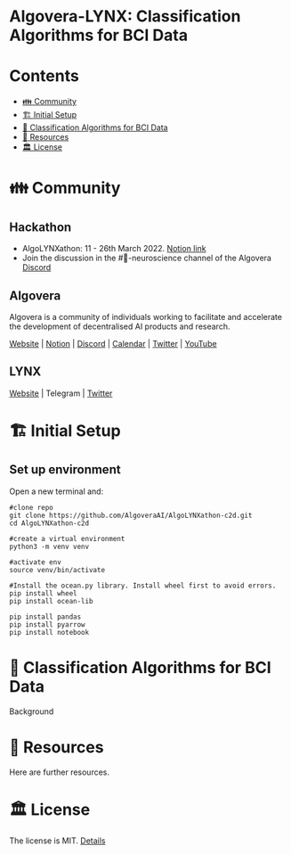# Algovera-LYNX: Classification Algorithms for BCI Data

# Contents

- [👪 Community](#-community)
- [🏗 Initial Setup](#-initial-setup)
- [🧠 Classification Algorithms for BCI Data](#-classification-algorithms-for-bci-data)
- [🤖 Resources](#-resources)
- [🏛 License](#-license)

# 👪 Community

## Hackathon
- AlgoLYNXathon: 11 - 26th March 2022. [Notion link](https://phas3.notion.site/AlgoLYNXathon-b2362fb5ac28462aaaba0d502cbe89ab)
- Join the discussion in the #🧠-neuroscience channel of the Algovera [Discord](https://discord.gg/e65RuHSDS5)

## Algovera

Algovera is a community of individuals working to facilitate and accelerate the development of decentralised AI products and research.

[Website](https://www.algovera.ai/) | [Notion](https://algovera.notion.site/) | [Discord](https://discord.gg/e65RuHSDS5) | [Calendar](https://calendar.google.com/calendar/embed?src=c_4qajdfj4imie9cpnkbvkrc7ri4%40group.calendar.google.com) | [Twitter](https://twitter.com/AlgoveraAI) | [YouTube](https://www.youtube.com/channel/UC2A5iUpP6k52ZZmC8LFj1IA) 

## LYNX

[Website](https://www.phas3.io/lynx) | Telegram | [Twitter](https://twitter.com/LYNX_Technology) 

# 🏗 Initial Setup 

## Set up environment

Open a new terminal and:
```console
#clone repo
git clone https://github.com/AlgoveraAI/AlgoLYNXathon-c2d.git
cd AlgoLYNXathon-c2d

#create a virtual environment
python3 -m venv venv

#activate env
source venv/bin/activate

#Install the ocean.py library. Install wheel first to avoid errors.
pip install wheel
pip install ocean-lib

pip install pandas
pip install pyarrow
pip install notebook
```

# 🧠 Classification Algorithms for BCI Data

Background

# 🤖 Resources

Here are further resources.

# 🏛 License

The license is MIT. [Details](LICENSE)
